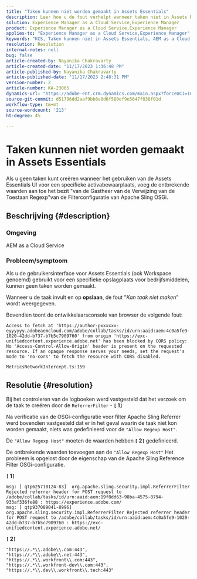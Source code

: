 ```yaml
---
title: "Taken kunnen niet worden gemaakt in Assets Essentials"
description: Leer hoe u de fout verhelpt wanneer taken niet in Assets Essentials kunnen worden gemaakt. Voeg ontbrekende waarden toe aan de eigenschap "Allow Regexp Host".
solution: Experience Manager as a Cloud Service,Experience Manager
product: Experience Manager as a Cloud Service,Experience Manager
applies-to: "Experience Manager as a Cloud Service,Experience Manager"
keywords: "KCS, Taken kunnen niet in Assets Essentials, AEM as a Cloud Service, Werkruimte worden gecreeerd"
resolution: Resolution
internal-notes: null
bug: false
article-created-by: Nayanika Chakravarty
article-created-date: "11/17/2023 1:36:48 PM"
article-published-by: Nayanika Chakravarty
article-published-date: "11/17/2023 2:48:31 PM"
version-number: 2
article-number: KA-23065
dynamics-url: "https://adobe-ent.crm.dynamics.com/main.aspx?forceUCI=1&pagetype=entityrecord&etn=knowledgearticle&id=715f8f59-4e85-ee11-8179-6045bd0065b6"
source-git-commit: d51796dd2aaf9bb6e8d6f580ef9e5647f038f01d
workflow-type: tm+mt
source-wordcount: '213'
ht-degree: 4%

---
```


# Taken kunnen niet worden gemaakt in Assets Essentials


Als u geen taken kunt creëren wanneer het gebruiken van de Assets Essentials UI voor een specifieke activabewaarplaats, voeg de ontbrekende waarden aan toe het bezit &quot;van de Gastheer van de Verwijzing van de Toestaan Regexp&quot;van de Filterconfiguratie van Apache Sling OSGi.

## Beschrijving {#description}


### Omgeving

AEM as a Cloud Service

### Probleem/symptoom

Als u de gebruikersinterface voor Assets Essentials (ook Workspace genoemd) gebruikt voor een specifieke opslagplaats voor bedrijfsmiddelen, kunnen geen taken worden gemaakt.

Wanneer u de taak invult en op <b>opslaan</b>, de fout &quot;*Kan taak niet maken*&quot; wordt weergegeven.

Bovendien toont de ontwikkelaarsconsole van browser de volgende fout:


```
Access to fetch at 'https://author-pxxxxxx-eyyyyyy.adobeaemcloud.com/adobe/collab/tasks/id/urn:aaid:aem:4c0a5fe9-1020-42dd-b737-b7b5c7909760' from origin 'https://exc-unifiedcontent.experience.adobe.net' has been blocked by CORS policy: 
No 'Access-Control-Allow-Origin' header is present on the requested resource. If an opaque response serves your needs, set the request's mode to 'no-cors' to fetch the resource with CORS disabled.

MetricsNetworkIntercept.ts:159
```



## Resolutie {#resolution}


Bij het controleren van de logboeken werd vastgesteld dat het verzoek om de taak te creëren door de `ReferrerFilter` - <b>`[` 1`]` </b>

Na verificatie van de OSGi-configuratie voor filter Apache Sling Referrer werd bovendien vastgesteld dat er in het geval waarin de taak niet kon worden gemaakt, niets was gedefinieerd voor de `"Allow Regexp Host"`.

De `"Allow Regexp Host"` moeten de waarden hebben <b>`[` 2`]` </b> gedefinieerd.

De ontbrekende waarden toevoegen aan de `"Allow Regexp Host"` Het probleem is opgelost door de eigenschap van de Apache Sling Reference Filter OSGi-configuratie.

<b>`[` 1`]` </b>


```
msg: [ qtp625718124-83]  org.apache.sling.security.impl.ReferrerFilter Rejected referrer header for POST request to /adobe/collab/tasks/id/urn:aaid:aem:19f8dd63-98ba-4575-8794-933af336fe88 : https://experience.adobe.com/
msg: [ qtp937089041-8996]  org.apache.sling.security.impl.ReferrerFilter Rejected referrer header for POST request to /adobe/collab/tasks/id/urn:aaid:aem:4c0a5fe9-1020-42dd-b737-b7b5c7909760 : https://exc-unifiedcontent.experience.adobe.net/
```


<b>`[` 2`]` </b>


```
"https://.*\\.adobe\\.com:443",
"https://.*\\.adobe\\.net:443",
"https://.*\\.workfront\\.com:443",
"https://.*\\.workfront-dev\\.com:443",
"https://.*\\.dev\\.workfront\\.tech:443"
```


